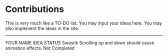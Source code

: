 # Contributions
This is very much like a TO-DO list. You may input your ideas here.
You may also implement the ideas in the site.

--------------------------------------
YOUR NAME               IDEA                                                                STATUS
Swastik                 Scrolling up and down should cause animation effects.               Not Completed
